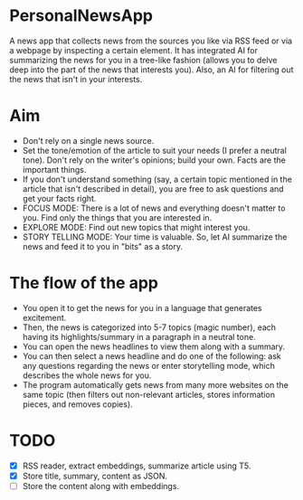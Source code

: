 # PersonalNewsApp
A news app that collects news from the sources you like via RSS feed or via a webpage by inspecting a certain element. It has integrated AI for summarizing the news for you in a tree-like fashion (allows you to delve deep into the part of the news that interests you). 
Also, an AI for filtering out the news that isn't in your interests. 

# Aim 
- Don't rely on a single news source.
- Set the tone/emotion of the article to suit your needs (I prefer a neutral tone). Don't rely on the writer's opinions; build your own. Facts are the important things.
- If you don't understand something (say, a certain topic mentioned in the article that isn't described in detail), you are free to ask questions and get your facts right.
- FOCUS MODE: There is a lot of news and everything doesn't matter to you. Find only the things that you are interested in.
- EXPLORE MODE: Find out new topics that might interest you.
- STORY TELLING MODE: Your time is valuable. So, let AI summarize the news and feed it to you in "bits" as a story. 
  
# The flow of the app
- You open it to get the news for you in a language that generates excitement. 
- Then, the news is categorized into 5-7 topics (magic number), each having its highlights/summary in a paragraph in a neutral tone.
- You can open the news headlines to view them along with a summary.
- You can then select a news headline and do one of the following: ask any questions regarding the news or enter storytelling mode, which describes the whole news for you.
- The program automatically gets news from many more websites on the same topic (then filters out non-relevant articles, stores information pieces, and removes copies). 

# TODO
- [x] RSS reader, extract embeddings, summarize article using T5.
- [x] Store title, summary, content as JSON.
- [ ] Store the content along with embeddings. 
